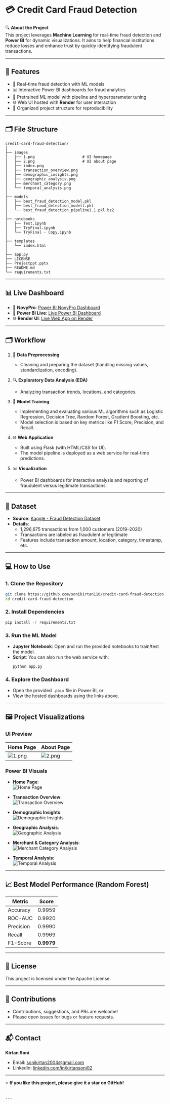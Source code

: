 # 💳 Credit Card Fraud Detection

🔍 **About the Project**  
This project leverages **Machine Learning** for real-time fraud detection and **Power BI** for dynamic visualizations. It aims to help financial institutions reduce losses and enhance trust by quickly identifying fraudulent transactions.

---

## 🚀 Features

- 🔗 Real-time fraud detection with ML models  
- 📊 Interactive Power BI dashboards for fraud analytics  
- 🧠 Pretrained ML model with pipeline and hyperparameter tuning  
- 🌐 Web UI hosted with **Render** for user interaction  
- 📂 Organized project structure for reproducibility

---

## 🗂️ File Structure

```
credit-card-fraud-detection/
│
├── images
│   ├── 1.png                     # UI homepage
│   ├── 2.png                     # UI about page
│   ├── index.png
│   ├── transaction_overview.png
│   ├── demographic_insights.png
│   ├── geographic_analysis.png
│   ├── merchant_category.png
│   └── temporal_analysis.png
│
├── models
│   ├── best_fraud_detection_model.pkl
│   ├── best_fraud_detection_modell.pkl
│   └── best_fraud_detection_pipeline1.1.pkl.bz2
│
├── notebooks
│   ├── Test.ipynb
│   ├── TryFinal.ipynb
│   └── TryFinal - Copy.ipynb
│
├── templates
│   └── index.html
│
├── app.py
├── LICENSE
├── Projectppt.pptx
├── README.md
└── requirements.txt
```

---

## 📊 Live Dashboard

- 🔗 **NovyPro**: [Power BI NovyPro Dashboard](https://project.novypro.com/oSlNml)  
- 🔗 **Power BI Live**: [Live Power BI Dashboard](https://app.powerbi.com/view?r=eyJrIjoiZjhkMTVmMzUtNDJkOC00OGVlLTkzMDYtYzFiYWM4OWExMzI2IiwidCI6ImRhYTU5MmNhLWRlN2ItNGM1NC04ODM2LTkxYTY2OTBmZTE5NyJ9&pageName=227861ced3fd2f726a2c)  
- 🌐 **Render UI**: [Live Web App on Render](https://credit-card-fraud-detection-gnkn.onrender.com)

---

## 🗂️ Workflow

1. 🧹 **Data Preprocessing**  
   - Cleaning and preparing the dataset (handling missing values, standardization, encoding).

2. 🔍 **Exploratory Data Analysis (EDA)**  
   - Analyzing transaction trends, locations, and categories.

3. 🤖 **Model Training**  
   - Implementing and evaluating various ML algorithms such as Logistic Regression, Decision Tree, Random Forest, Gradient Boosting, etc.  
   - Model selection is based on key metrics like F1 Score, Precision, and Recall.

4. 🌐 **Web Application**  
   - Built using Flask (with HTML/CSS for UI).  
   - The model pipeline is deployed as a web service for real-time predictions.

5. 📊 **Visualization**  
   - Power BI dashboards for interactive analysis and reporting of fraudulent versus legitimate transactions.

---

## 📄 Dataset

- **Source**: [Kaggle - Fraud Detection Dataset](https://www.kaggle.com/datasets/kartik2112/fraud-detection/data)  
- **Details**:  
  - 1,296,675 transactions from 1,000 customers (2019–2020)  
  - Transactions are labeled as fraudulent or legitimate  
  - Features include transaction amount, location, category, timestamp, etc.

---

## 💻 How to Use

### 1. Clone the Repository
```bash
git clone https://github.com/sonikirtan110/credit-card-fraud-detection.git
cd credit-card-fraud-detection
```

### 2. Install Dependencies
```bash
pip install -r requirements.txt
```

### 3. Run the ML Model
- **Jupyter Notebook**: Open and run the provided notebooks to train/test the model.
- **Script**: You can also run the web service with:
  ```bash
  python app.py
  ```

### 4. Explore the Dashboard  
- Open the provided `.pbix` file in Power BI, or  
- View the hosted dashboards using the links above.

---

## 🖼️ Project Visualizations

### UI Preview
| Home Page | About Page |
|-----------|------------|
| ![1.png](images/1.png) | ![2.png](images/2.png) |

### Power BI Visuals
- **Home Page**:  
  ![Home Page](images/index.png)

- **Transaction Overview**:  
  ![Transaction Overview](images/transaction_overview.png)

- **Demographic Insights**:  
  ![Demographic Insights](images/demographic_insights.png)

- **Geographic Analysis**:  
  ![Geographic Analysis](images/geographic_analysis.png)

- **Merchant & Category Analysis**:  
  ![Merchant Category Analysis](images/merchant_category.png)

- **Temporal Analysis**:  
  ![Temporal Analysis](images/temporal_analysis.png)

---

## 📈 Best Model Performance (Random Forest)

| Metric      | Score    |
|-------------|----------|
| Accuracy    | 0.9959   |
| ROC-AUC     | 0.9920   |
| Precision   | 0.9990   |
| Recall      | 0.9969   |
| F1-Score    | **0.9979** |

---

## 📜 License

This project is licensed under the Apache License.

---

## 🤝 Contributions

- Contributions, suggestions, and PRs are welcome!
- Please open issues for bugs or feature requests.

---

## 📬 Contact

**Kirtan Soni**  
- Email: [sonikirtan2004@gmail.com](mailto:sonikirtan2004@gmail.com)  
- LinkedIn: [linkedin.com/in/kirtansoni02](https://www.linkedin.com/in/kirtansoni02)

---

⭐ **If you like this project, please give it a star on GitHub!**
```

---
